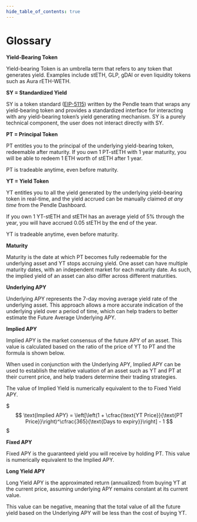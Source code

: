 ```yaml
---
hide_table_of_contents: true
---
```


# Glossary

**Yield-Bearing Token**

Yield-bearing Token is an umbrella term that refers to any token that generates yield. Examples include stETH, GLP, gDAI or even liquidity tokens such as Aura rETH-WETH.

**SY = Standardized Yield**

SY is a token standard ([EIP-5115](https://eips.ethereum.org/EIPS/eip-5115)) written by the Pendle team that wraps any yield-bearing token and provides a standardized interface for interacting with any yield-bearing token’s yield generating mechanism. SY is a purely technical component, the user does not interact directly with SY.

**PT = Principal Token**

PT entitles you to the principal of the underlying yield-bearing token, redeemable after maturity. If you own 1 PT-stETH with 1 year maturity, you will be able to redeem 1 ETH worth of stETH after 1 year.

PT is tradeable anytime, even before maturity.

**YT = Yield Token**

YT entitles you to all the yield generated by the underlying yield-bearing token in real-time, and the yield accrued can be manually claimed *at any time* from the Pendle Dashboard. 

If you own 1 YT-stETH and stETH has an average yield of 5% through the year, you will have accrued 0.05 stETH by the end of the year.

YT is tradeable anytime, even before maturity.

**Maturity**

Maturity is the date at which PT becomes fully redeemable for the underlying asset and YT stops accruing yield. One asset can have multiple maturity dates, with an independent market for each maturity date. As such, the implied yield of an asset can also differ across different maturities.

**Underlying APY**

Underlying APY represents the 7-day moving average yield rate of the underlying asset. This approach allows a more accurate indication of the underlying yield over a period of time, which can help traders to better estimate the Future Average Underlying APY.

**Implied APY**

Implied APY is the market consensus of the future APY of an asset. This value is calculated based on the ratio of the price of YT to PT and the formula is shown below. 

When used in conjunction with the Underlying APY, Implied APY can be used to establish the relative valuation of an asset such as YT and PT at their current price, and help traders determine their trading strategies.

The value of Implied Yield is numerically equivalent to the to Fixed Yield APY.

$$$
\text{Implied APY} = \left[\left(1 + \cfrac{\text{YT Price}}{\text{PT Price}}\right)^\cfrac{365}{\text{Days to expiry}}\right] - 1
$$$

**Fixed APY**

Fixed APY is the guaranteed yield you will receive by holding PT. This value is numerically equivalent to the Implied APY.

**Long Yield APY**

Long Yield APY is the approximated return (annualized) from buying YT at the current price, assuming underlying APY remains constant at its current value. 

This value can be negative, meaning that the total value of all the future yield based on the Underlying APY will be less than the cost of buying YT.

